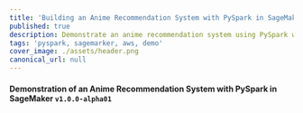 ```yaml
---
title: 'Building an Anime Recommendation System with PySpark in SageMaker'
published: true
description: Demonstrate an anime recommendation system using PySpark within a SageMaker notebook instance.
tags: 'pyspark, sagemarker, aws, demo'
cover_image: ./assets/header.png
canonical_url: null
---
```


#### Demonstration of an Anime Recommendation System with PySpark in SageMaker `v1.0.0-alpha01`